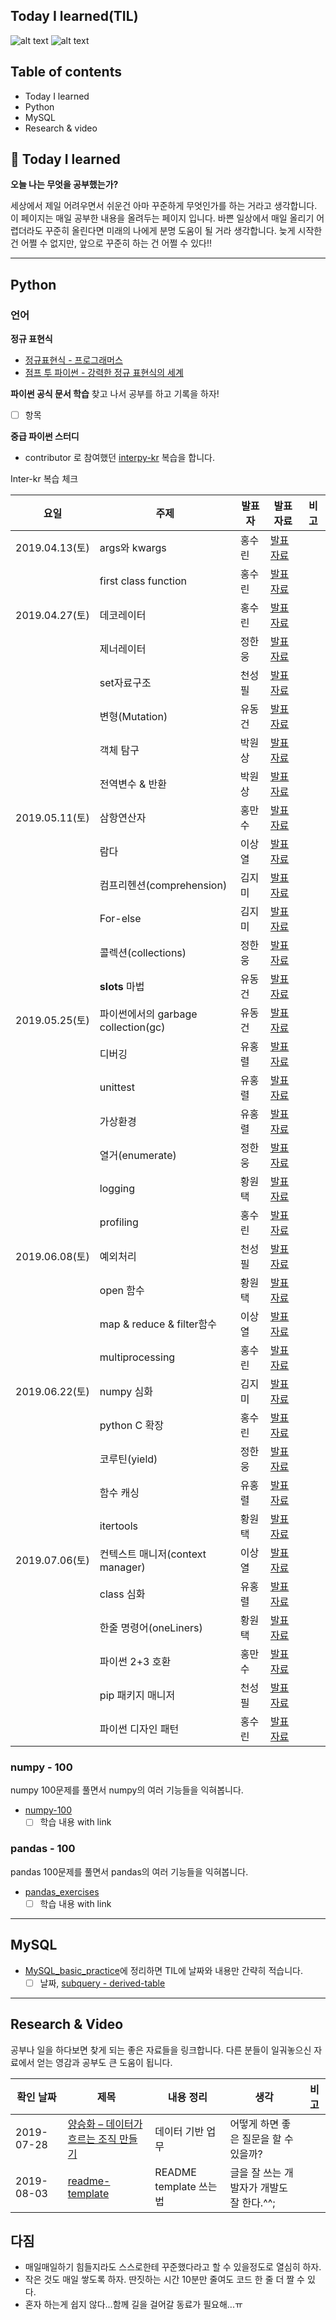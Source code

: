 Today I learned(TIL)
---------------------------------
![alt text](https://img.shields.io/badge/Laguage-Python3-red)
![alt text](https://img.shields.io/badge/Language-MySQL-green)


## Table of contents
- Today I learned
- Python
- MySQL
- Research & video

## :open_book: Today I learned

**오늘 나는 무엇을 공부했는가?**

세상에서 제일 어려우면서 쉬운건 아마 꾸준하게 무엇인가를 하는 거라고 생각합니다.
이 페이지는 매일 공부한 내용을 올려두는 페이지 입니다.
바쁜 일상에서 매일 올리기 어렵더라도 꾸준히 올린다면 미래의 나에게 분명 도움이 될 거라 생각합니다.
늦게 시작한 건 어쩔 수 없지만, 앞으로 꾸준히 하는 건 어쩔 수 있다!!

---------------------------------

## Python

### 언어
**정규 표현식**
- [정규표현식 - 프로그래머스](https://programmers.co.kr/learn/courses/11)
- [점프 투 파이썬 - 강력한 정규 표현식의 세계](https://wikidocs.net/4309)


**파이썬 공식 문서 학습**
찾고 나서 공부를 하고 기록을 하자!
- [ ] 항목


**중급 파이썬 스터디**
- contributor 로 참여했던 [interpy-kr](https://github.com/KaggleBreak/interpy-kr) 복습을 합니다.

Inter-kr 복습 체크

|요일   |주제   |발표자   |발표자료   |비고|
|---|---|---|---|---|
|2019.04.13(토)|args와 kwargs|홍수린|[발표자료](https://nbviewer.jupyter.org/github/KaggleBreak/interpy-kr/blob/master/day1/1_args.ipynb)||
||first class function|홍수린|[발표자료](https://nbviewer.jupyter.org/github/KaggleBreak/interpy-kr/blob/master/day1/2_firstclass_function.ipynb)|
|2019.04.27(토)|데코레이터|홍수린|[발표자료](https://nbviewer.jupyter.org/github/KaggleBreak/interpy-kr/blob/master/day2/3_decorator.ipynb)||
||제너레이터|정한웅|[발표자료](https://nbviewer.jupyter.org/github/KaggleBreak/interpy-kr/blob/master/day2/4_Generator.ipynb)|
||set자료구조|천성필|[발표자료](https://nbviewer.jupyter.org/github/KaggleBreak/interpy-kr/blob/master/day2/5_set.ipynb)|
||변형(Mutation)|유동건|[발표자료](https://nbviewer.jupyter.org/github/KaggleBreak/interpy-kr/blob/master/day2/6_mutation.ipynb)|
||객체 탐구|박원상|[발표자료]()|
||전역변수 & 반환|박원상|[발표자료](https://nbviewer.jupyter.org/github/KaggleBreak/interpy-kr/blob/master/day2/8_scope/8_scope.ipynb)|
|2019.05.11(토)|삼항연산자|홍만수|[발표자료](https://github.com/KaggleBreak/interpy-kr/blob/master/day3/09_ternary_op.ipynb)||
||람다|이상열|[발표자료](https://github.com/KaggleBreak/interpy-kr/blob/master/day3/10_lambda_functions.ipynb)|
||컴프리헨션(comprehension)|김지미|[발표자료](https://github.com/KaggleBreak/interpy-kr/blob/master/day3/11_Comprehension.ipynb)|
||For-else|김지미|[발표자료](https://github.com/KaggleBreak/interpy-kr/blob/master/day3/12_For-else.ipynb)|
||콜렉션(collections)|정한웅|[발표자료](https://github.com/KaggleBreak/interpy-kr/blob/master/day3/13_collections.ipynb)|
||__slots__ 마법|유동건|[발표자료](https://github.com/KaggleBreak/interpy-kr/blob/master/day3/14___slots__.ipynb)|
|2019.05.25(토)|파이썬에서의 garbage collection(gc)|유동건|[발표자료](https://github.com/KaggleBreak/interpy-kr/blob/master/day4/garbage%20collection.ipynb)||
||디버깅|유홍렬|[발표자료](https://github.com/KaggleBreak/interpy-kr/blob/master/day4/15_debugging.ipynb)|
||unittest|유홍렬|[발표자료](https://github.com/KaggleBreak/interpy-kr/blob/master/day4/15_unittest.ipynb)|
||가상환경|유홍렬|[발표자료](https://github.com/KaggleBreak/interpy-kr/blob/master/day4/16_virtualenv.ipynb)|
||열거(enumerate)|정한웅|[발표자료](https://github.com/KaggleBreak/interpy-kr/blob/master/day3/13_enumerate.ipynb)|
||logging|황원택|[발표자료](https://github.com/KaggleBreak/interpy-kr/blob/master/day4/17_logging.ipynb)|
||profiling|홍수린|[발표자료](https://github.com/KaggleBreak/interpy-kr/blob/master/day4/Profiling.ipynb)|
|2019.06.08(토)|예외처리|천성필|[발표자료](https://github.com/KaggleBreak/interpy-kr/blob/master/day4/Exception.ipynb)||
||open 함수|황원택|[발표자료](https://github.com/KaggleBreak/interpy-kr/blob/master/day5/22_open.ipynb)|
||map & reduce & filter함수|이상열|[발표자료](https://github.com/KaggleBreak/interpy-kr/blob/master/day5/map_reduce_filter.ipynb)|
||multiprocessing|홍수린|[발표자료](https://github.com/KaggleBreak/interpy-kr/blob/master/day5/multiprocessing.ipynb)|
|2019.06.22(토)|numpy 심화|김지미|[발표자료](https://github.com/KaggleBreak/interpy-kr/blob/master/day6/numpy_%E1%84%89%E1%85%B5%E1%86%B7%E1%84%92%E1%85%AA.ipynb)||
||python C 확장|홍수린|[발표자료](https://github.com/KaggleBreak/interpy-kr/blob/master/day6/python_c_extension.ipynb)|
||코루틴(yield)|정한웅|[발표자료](https://github.com/KaggleBreak/interpy-kr/blob/master/day6/coroutine.ipynb)|
||함수 캐싱|유홍렬|[발표자료](https://github.com/KaggleBreak/interpy-kr/blob/master/day6/function%20caching.ipynb)|
||itertools|황원택|[발표자료](https://github.com/KaggleBreak/interpy-kr/blob/master/day6/25_python_itertools.ipynb)|
|2019.07.06(토)|컨텍스트 매니저(context manager)|이상열|[발표자료](https://github.com/KaggleBreak/interpy-kr/blob/master/day7/context_manager.ipynb)||
||class 심화|유홍렬|[발표자료](https://github.com/KaggleBreak/interpy-kr/blob/master/day7/class.ipynb)|
||한줄 명령어(oneLiners)|황원택|[발표자료](https://github.com/KaggleBreak/interpy-kr/blob/master/day7/One_liners_and_underscores.ipynb)|
||파이썬 2+3 호환|홍만수|[발표자료](https://github.com/KaggleBreak/interpy-kr/blob/master/day7/py_compatibility.ipynb)|
||pip 패키지 매니저|천성필|[발표자료](https://github.com/KaggleBreak/interpy-kr/blob/master/day7/pip_package_manager.ipynb)|
||파이썬 디자인 패턴|홍수린|[발표자료](https://github.com/KaggleBreak/interpy-kr/blob/master/day7/design%20patterns.ipynb)|

### numpy - 100
numpy 100문제를 풀면서 numpy의 여러 기능들을 익혀봅니다.
- [numpy-100](https://github.com/rougier/numpy-100)
  - [ ] 학습 내용 with link

### pandas - 100
pandas 100문제를 풀면서 pandas의 여러 기능들을 익혀봅니다.
- [pandas_exercises](https://github.com/guipsamora/pandas_exercises)
  - [ ] 학습 내용 with link

-------------------------------------------------

## MySQL
- [MySQL_basic_practice](https://github.com/timetobye/MySQL_basic_practice)에 정리하면 TIL에 날짜와 내용만 간략히 적습니다.
  - [ ] 날짜, [subquery - derived-table](http://www.mysqltutorial.org/mysql-derived-table/)

-------------------------------------------------

## Research & Video
공부나 일을 하다보면 찾게 되는 좋은 자료들을 링크합니다. 다른 분들이 일궈놓으신 자료에서 얻는 영감과 공부도 큰 도움이 됩니다.


|확인 날짜|제목|내용 정리|생각|비고|
|---|---|---|---|---|
|2019-07-28|[양승화 – 데이터가 흐르는 조직 만들기](http://devground.hanbit.co.kr/2019/06/27/ai%EC%99%80-%EB%8D%B0%EC%9D%B4%ED%84%B0-%EA%B3%BC%ED%95%99-%EC%96%91%EC%8A%B9%ED%99%94-%EB%8D%B0%EC%9D%B4%ED%84%B0%EA%B0%80-%ED%9D%90%EB%A5%B4%EB%8A%94-%EC%A1%B0%EC%A7%81-%EB%A7%8C%EB%93%A4/)|데이터 기반 업무|어떻게 하면 좋은 질문을 할 수 있을까?| |
|2019-08-03|[readme-template](https://github.com/sujinleeme/readme-template/tree/master/korean)|README template 쓰는 법|글을 잘 쓰는 개발자가 개발도 잘 한다.^^;| |


## 다짐
- 매일매일하기 힘들지라도 스스로한테 꾸준했다라고 할 수 있을정도로 열심히 하자.
- 작은 것도 매일 쌓도록 하자. 딴짓하는 시간 10분만 줄여도 코드 한 줄 더 짤 수 있다.
- 혼자 하는게 쉽지 않다...함께 길을 걸어갈 동료가 필요해...ㅠ